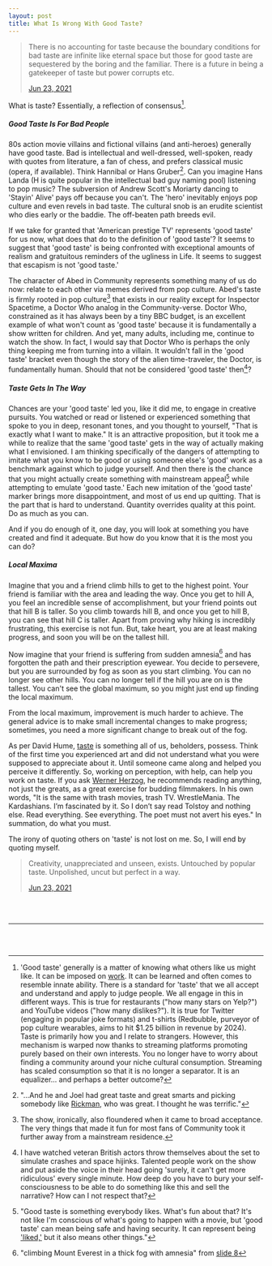 ```yaml
---
layout: post
title: What Is Wrong With Good Taste?
---
```


<blockquote><p lang="en" dir="ltr">There is no accounting for taste because the boundary conditions for bad taste are infinite like eternal space but those for good taste are sequestered by the boring and the familiar. There is a future in being a gatekeeper of taste but power corrupts etc.</p><a href="https://twitter.com/doppelhanger/status/1407775168873730050">Jun 23, 2021</a></blockquote>

What is taste? Essentially, a reflection of consensus[^1]. 

##### Good Taste Is For Bad People

80s action movie villains and fictional villains (and anti-heroes) generally have good taste. Bad is intellectual and well-dressed, well-spoken, ready with quotes from literature, a fan of chess, and prefers classical music (opera, if available). Think Hannibal or Hans Gruber[^2]. Can you imagine Hans Landa (H is quite popular in the intellectual bad guy naming pool) listening to pop music? The subversion of Andrew Scott's Moriarty dancing to 'Stayin' Alive' pays off because you can't. The 'hero' inevitably enjoys pop culture and even revels in bad taste. The cultural snob is an erudite scientist who dies early or the baddie. The off-beaten path breeds evil. 

If we take for granted that 'American prestige TV' represents 'good taste' for us now, what does that do to the definition of 'good taste'? It seems to suggest that 'good taste' is being confronted with exceptional amounts of realism and gratuitous reminders of the ugliness in Life. It seems to suggest that escapism is not 'good taste.' 

The character of Abed in Community represents something many of us do now: relate to each other via memes derived from pop culture. Abed's taste is firmly rooted in pop culture[^3] that exists in our reality except for Inspector Spacetime, a Doctor Who analog in the Community-verse. Doctor Who, constrained as it has always been by a tiny BBC budget, is an excellent example of what won't count as 'good taste' because it is fundamentally a show written for children. And yet, many adults, including me, continue to watch the show. In fact, I would say that Doctor Who is perhaps the only thing keeping me from turning into a villain. It wouldn't fall in the 'good taste' bracket even though the story of the alien time-traveler, the Doctor, is fundamentally human. Should that not be considered 'good taste' then[^4]? 

##### Taste Gets In The Way

Chances are your 'good taste' led you, like it did me, to engage in creative pursuits. You watched or read or listened or experienced something that spoke to you in deep, resonant tones, and you thought to yourself, "That is exactly what I want to make." It is an attractive proposition, but it took me a while to realize that the same 'good taste' gets in the way of actually making what I envisioned. I am thinking specifically of the dangers of attempting to imitate what you know to be good or using someone else's 'good' work as a benchmark against which to judge yourself. And then there is the chance that you might actually create something with mainstream appeal[^5] while attempting to emulate 'good taste.' Each new imitation of the 'good taste' marker brings more disappointment, and most of us end up quitting. That is the part that is hard to understand. Quantity overrides quality at this point. Do as much as you can. 

And if you do enough of it, one day, you will look at something you have created and find it adequate. But how do you know that it is the most you can do? 

##### Local Maxima

Imagine that you and a friend climb hills to get to the highest point. Your friend is familiar with the area and leading the way. Once you get to hill A, you feel an incredible sense of accomplishment, but your friend points out that hill B is taller. So you climb towards hill B, and once you get to hill B, you can see that hill C is taller. Apart from proving why hiking is incredibly frustrating, this exercise is not fun. But, take heart, you are at least making progress, and soon you will be on the tallest hill. 

Now imagine that your friend is suffering from sudden amnesia[^6] and has forgotten the path and their prescription eyewear. You decide to persevere, but you are surrounded by fog as soon as you start climbing. You can no longer see other hills. You can no longer tell if the hill you are on is the tallest. You can't see the global maximum, so you might just end up finding the local maximum. 

From the local maximum, improvement is much harder to achieve. The general advice is to make small incremental changes to make progress; sometimes, you need a more significant change to break out of the fog. 

As per David Hume, [taste](https://iep.utm.edu/a-taste/#SH3g) is something all of us, beholders, possess. Think of the first time you experienced art and did not understand what you were supposed to appreciate about it. Until someone came along and helped you perceive it differently. So, working on perception, with help, can help you work on taste. If you ask [Werner Herzog](https://www.theguardian.com/film/2020/jun/19/werner-herzog-im-fascinated-by-trash-tv-the-poet-must-not-avert-his-eyes), he recommends reading anything, not just the greats, as a great exercise for budding filmmakers. In his own words, "It is the same with trash movies, trash TV. WrestleMania. The Kardashians. I’m fascinated by it. So I don’t say read Tolstoy and nothing else. Read everything. See everything. The poet must not avert his eyes." In summation, do what you must. 

The irony of quoting others on 'taste' is not lost on me. So, I will end by quoting myself. 

<blockquote><p lang="en" dir="ltr">Creativity, unappreciated and unseen, exists. Untouched by popular taste. Unpolished, uncut but perfect in a way.</p><a href="https://twitter.com/doppelhanger/status/337446196589240321">Jun 23, 2021</a></blockquote>

<br/><br/>

---

<br/><br/>

[^1]: 'Good taste' generally is a matter of knowing what others like us might like. It can be imposed on [work](https://www.youtube.com/watch?v=QspuCt1FM9M). It can be learned and often comes to resemble innate ability. There is a standard for 'taste' that we all accept and understand and apply to judge people. We all engage in this in different ways. This is true for restaurants ("how many stars on Yelp?") and YouTube videos ("how many dislikes?"). It is true for Twitter (engaging in popular joke formats) and t-shirts (Redbubble, purveyor of pop culture wearables, aims to hit $1.25 billion in revenue by 2024). Taste is primarily how you and I relate to strangers. However, this mechanism is warped now thanks to streaming platforms promoting purely based on their own interests. You no longer have to worry about finding a community around your niche cultural consumption. Streaming has scaled consumption so that it is no longer a separator. It is an equalizer... and perhaps a better outcome? 

[^2]: "...And he and Joel had great taste and great smarts and picking somebody like [Rickman](https://www.today.com/specials/-classic-movie-villains-talk-being-the-perfect-bad-guy/), who was great. I thought he was terrific."

[^3]: The show, ironically, also floundered when it came to broad acceptance. The very things that made it fun for most fans of Community took it further away from a mainstream residence. 

[^4]: I have watched veteran British actors throw themselves about the set to simulate crashes and space hijinks. Talented people work on the show and put aside the voice in their head going 'surely, it can't get more ridiculous' every single minute. How deep do you have to bury your self-consciousness to be able to do something like this and sell the narrative? How can I not respect that? 

[^5]: "Good taste is something everybody likes. What's fun about that? It's not like I'm conscious of what's going to happen with a movie, but 'good taste' can mean being safe and having security. It can represent being ['liked,'](https://filmschoolrejects.com/good-taste-the-enemy-of-creativity-1ca48c2b8375/) but it also means other things." 

[^6]: "climbing Mount Everest in a thick fog with amnesia" from [slide 8](https://courses.cs.washington.edu/courses/csep573/11wi/lectures/04-lsearch.pdf) 